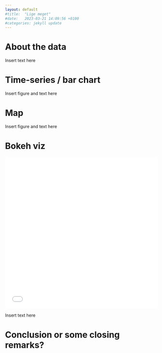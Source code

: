 ```yaml
---
layout: default
#title:  "Lige meget"
#date:   2023-03-21 14:09:56 +0100
#categories: jekyll update
---
```


# About the data

Insert text here

# Time-series / bar chart

Insert figure and text here


# Map

Insert figure and text here


# Bokeh viz

<iframe src="/flowers.html"
    sandbox="allow-same-origin allow-scripts"
    width="100%"
    height="500"
    scrolling="no"
    seamless="seamless"
    frameborder="0">
</iframe>

Insert text here


# Conclusion or some closing remarks?